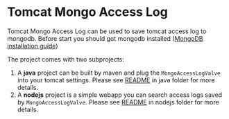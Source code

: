 Tomcat Mongo Access Log
=======================

Tomcat Mongo Access Log can be used to save tomcat access log to mongodb. Before start you should got mongodb installed ([MongoDB installation guide](http://docs.mongodb.org/manual/installation/))

The project comes with two subprojects:

1. A **java** project can be built by maven and plug the ``MongoAccessLogValve`` into your tomcat settings. Please see [README](java/README.md) in java folder for more details.
2. A **nodejs** project is a simple webapp you can search access logs saved by ``MongoAccessLogValve``. Please see [README](nodejs/README.md) in nodejs folder for more details.

